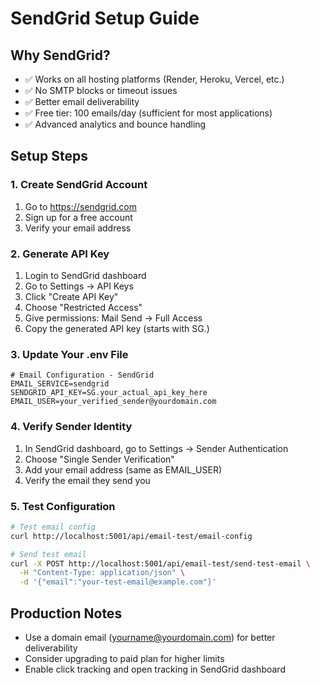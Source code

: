 # SendGrid Setup Guide

## Why SendGrid?

- ✅ Works on all hosting platforms (Render, Heroku, Vercel, etc.)
- ✅ No SMTP blocks or timeout issues
- ✅ Better email deliverability
- ✅ Free tier: 100 emails/day (sufficient for most applications)
- ✅ Advanced analytics and bounce handling

## Setup Steps

### 1. Create SendGrid Account

1. Go to https://sendgrid.com
2. Sign up for a free account
3. Verify your email address

### 2. Generate API Key

1. Login to SendGrid dashboard
2. Go to Settings → API Keys
3. Click "Create API Key"
4. Choose "Restricted Access"
5. Give permissions: Mail Send → Full Access
6. Copy the generated API key (starts with SG.)

### 3. Update Your .env File

```env
# Email Configuration - SendGrid
EMAIL_SERVICE=sendgrid
SENDGRID_API_KEY=SG.your_actual_api_key_here
EMAIL_USER=your_verified_sender@yourdomain.com
```

### 4. Verify Sender Identity

1. In SendGrid dashboard, go to Settings → Sender Authentication
2. Choose "Single Sender Verification"
3. Add your email address (same as EMAIL_USER)
4. Verify the email they send you

### 5. Test Configuration

```bash
# Test email config
curl http://localhost:5001/api/email-test/email-config

# Send test email
curl -X POST http://localhost:5001/api/email-test/send-test-email \
  -H "Content-Type: application/json" \
  -d '{"email":"your-test-email@example.com"}'
```

## Production Notes

- Use a domain email (yourname@yourdomain.com) for better deliverability
- Consider upgrading to paid plan for higher limits
- Enable click tracking and open tracking in SendGrid dashboard
